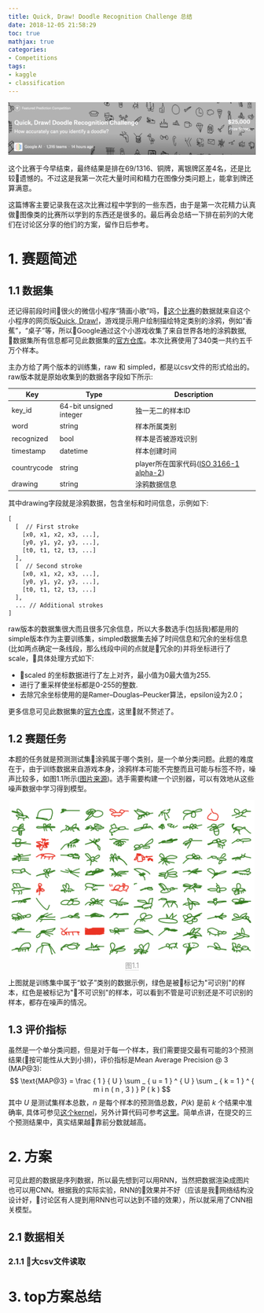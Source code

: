 ```yaml
---
title: Quick, Draw! Doodle Recognition Challenge 总结
date: 2018-12-05 21:58:29
toc: true
mathjax: true
categories: 
- Competitions
tags:
- kaggle
- classification
---
```


<center>
<img src="./kaggle-doodle-reco/cover.png" width="900" class="full-image">
</center>

这个比赛于今早结束，最终结果是排在69/1316、铜牌，离银牌区差4名，还是比较遗憾的。不过这是我第一次花大量时间和精力在图像分类问题上，能拿到牌还算满意。


<!-- more -->


这篇博客主要记录我在这次比赛过程中学到的一些东西，由于是第一次花精力认真做图像类的比赛所以学到的东西还是很多的。最后再会总结一下排在前列的大佬们在讨论区分享的他们的方案，留作日后参考。

# 1. 赛题简述
## 1.1 数据集
还记得前段时间很火的微信小程序“猜画小歌”吗，[这个比赛](https://www.kaggle.com/c/quickdraw-doodle-recognition)的数据就来自这个小程序的网页版[Quick, Draw!](https://quickdraw.withgoogle.com/)，游戏提示用户绘制描绘特定类别的涂鸦，例如“香蕉”，“桌子”等，所以Google通过这个小游戏收集了来自世界各地的涂鸦数据, 数据集所有信息都可见此数据集的[官方仓库](https://github.com/googlecreativelab/quickdraw-dataset#the-raw-moderated-dataset)。本次比赛使用了340类一共约五千万个样本。

主办方给了两个版本的训练集，raw 和 simpled，都是以csv文件的形式给出的。raw版本就是原始收集到的数据各字段如下所示:

| Key          | Type                   | Description                                  |
| ------------ | -----------------------| -------------------------------------------- |
| key_id       | 64-bit unsigned integer| 独一无二的样本ID     |
| word         | string                 | 样本所属类别    |
| recognized   | bool               | 样本是否被游戏识别 |
| timestamp    | datetime             | 样本创建时间                |
| countrycode  | string                 | player所在国家代码([ISO 3166-1 alpha-2](https://en.wikipedia.org/wiki/ISO_3166-1_alpha-2))|
| drawing      | string                 | 涂鸦数据信息 |  

其中drawing字段就是涂鸦数据，包含坐标和时间信息，示例如下:
```
[ 
  [  // First stroke 
    [x0, x1, x2, x3, ...],
    [y0, y1, y2, y3, ...],
    [t0, t1, t2, t3, ...]
  ],
  [  // Second stroke
    [x0, x1, x2, x3, ...],
    [y0, y1, y2, y3, ...],
    [t0, t1, t2, t3, ...]
  ],
  ... // Additional strokes
]
```

raw版本的数据集很大而且很多冗余信息，所以大多数选手(包括我)都是用的simple版本作为主要训练集，simpled数据集去掉了时间信息和冗余的坐标信息(比如两点确定一条线段，那么线段中间的点就是冗余的)并将坐标进行了scale，具体处理方式如下:   
* scaled 的坐标数据进行了左上对齐，最小值为0最大值为255.
* 进行了重采样使坐标都是0-255的整数.
* 去除冗余坐标使用的是Ramer–Douglas–Peucker算法，epsilon设为2.0；

更多信息可见此数据集的[官方仓库](https://github.com/googlecreativelab/quickdraw-dataset#the-raw-moderated-dataset)，这里就不赘述了。

## 1.2 赛题任务
本题的任务就是预测测试集涂鸦属于哪个类别，是一个单分类问题。此题的难度在于，由于训练数据来自游戏本身，涂鸦样本可能不完整而且可能与标签不符，噪声比较多，如图1.1所示([图片来源](https://www.kaggle.com/gaborfodor/un-recognized-drawings/output))。选手需要构建一个识别器，可以有效地从这些噪声数据中学习得到模型。
<center>
    <img src="./kaggle-doodle-reco/1.1.png" width="500" class="full-image">
    <br>
    <div style="border-bottom: 1px solid #d9d9d9;
    display: inline-block;
    color: #999;">图1.1</div>
</center>

上图就是训练集中属于“蚊子”类别的数据示例，绿色是被标记为"可识别"的样本，红色是被标记为"不可识别"的样本，可以看到不管是可识别还是不可识别的样本，都存在噪声的情况。

## 1.3 评价指标
虽然是一个单分类问题，但是对于每一个样本，我们需要提交最有可能的3个预测结果(按可能性从大到小排)，评价指标是Mean Average Precision @ 3 (MAP@3):
$$
\text{MAP@3} = \frac { 1 } { U } \sum _ { u = 1 } ^ { U } \sum _ { k = 1 } ^ { m i n ( n , 3 ) } P ( k )
$$
其中 $U$ 是测试集样本总数，$n$ 是每个样本的预测值总数，$P(k)$ 是前 $k$ 个结果中准确率, 具体可参见[这个kernel](https://www.kaggle.com/wendykan/map-k-demo)，另外计算代码可参考[这里](https://github.com/benhamner/Metrics/blob/master/Python/ml_metrics/average_precision.py)。简单点讲，在提交的三个预测结果中，真实结果越靠前分数就越高。


# 2. 方案
可见此题的数据是序列数据，所以最先想到可以用RNN，当然把数据渲染成图片也可以用CNN。根据我的实际实验，RNN的效果并不好（应该是我网络结构没设计好，讨论区有人提到用RNN也可以达到不错的效果），所以就采用了CNN相关模型。

## 2.1 数据相关
### 2.1.1 大csv文件读取



# 3. top方案总结


